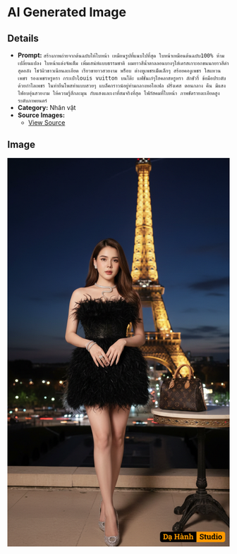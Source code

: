 # AI Generated Image

## Details
- **Prompt:** `สร้างภาพถ่ายจากต้นฉบับให้ใบหน้า
เหมือนรูปที่แนบไปที่สุด ใบหน้าเหมือนต้นฉบับ100% ห้ามเปลี่ยนแปลง
ใบหน้าแต่งจัดเต็ม เพิ่มเสน่ห์แบบธรรมชาติ
ผมยาวสีน้ำตาลลอนบางๆใส่เดรสเกาะอกขนนกยาวสีดำสุดอลัง โชว์ผิวขาวเนียนละเอียด เรียวขายาวสวยงาม
พร็อบ ต่างหูเพชรเม็ดเล็กๆ สร้อยคองูเพชร ใสแหวนเพชร รองเพชรหรูหรา กระเป๋าlouis vuitton บนโต๊ะ แฟชั่นเก๋ๆไฮคลาสหรูหรา ลักชัวรี่ ข้อมือประดับด้วยกำไลเพชร ในท่ายืนโพสท่าแบบสวยๆ แบล็คกราวน์อยู่ท่ามกลางหอไอเฟล ฝรั่งเศส ตอนกลาง คืน มีแสงไฟอบอุ่นสวยงาม ให้ความรู้สึกละมุน กับแสงและเงาที่สมจริงที่สุด โฟกัสคมที่ใบหน้า ภาพชัดรายละเอียดสูงระดับภาพยนตร์`
- **Category:** Nhân vật
- **Source Images:**
  - [View Source](https://raw.githubusercontent.com/lenzcomvth/ImageLibrary/main/Female.png)

## Image
![AI Generated Image](./image-2025-10-07T16-05-29-248Z-xgm8n.png)